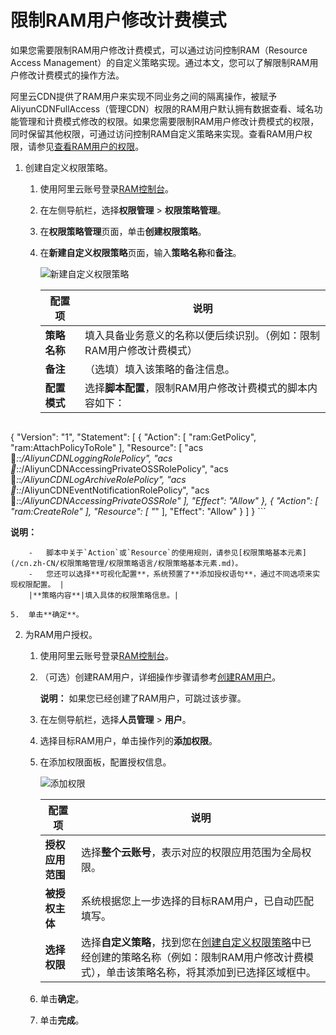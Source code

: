 # 限制RAM用户修改计费模式

如果您需要限制RAM用户修改计费模式，可以通过访问控制RAM（Resource Access Management）的自定义策略实现。通过本文，您可以了解限制RAM用户修改计费模式的操作方法。

阿里云CDN提供了RAM用户来实现不同业务之间的隔离操作，被赋予AliyunCDNFullAccess（管理CDN）权限的RAM用户默认拥有数据查看、域名功能管理和计费模式修改的权限。如果您需要限制RAM用户修改计费模式的权限，同时保留其他权限，可通过访问控制RAM自定义策略来实现。查看RAM用户权限，请参见[查看RAM用户的权限](/cn.zh-CN/用户管理/授权管理/查看RAM用户的权限.md)。

1.  创建自定义权限策略。

    1.  使用阿里云账号登录[RAM控制台](https://signin.aliyun.com/1212365956692947.onaliyun.com/login.htm?callback=https%3A%2F%2Fram.console.aliyun.com%2F&accounttraceid=d5ca38cd6caf4a98932e70596631ed7codid&cspNonce=Gn0uvC6Rz7&oauth_callback=https%3A%2F%2Fram.console.aliyun.com%2F&spma=a2c44&spmb=11131515#/main)。
    2.  在左侧导航栏，选择**权限管理** \> **权限策略管理**。
    3.  在**权限策略管理**页面，单击**创建权限策略**。
    4.  在**新建自定义权限策略**页面，输入**策略名称**和**备注**。

        ![新建自定义权限策略](https://static-aliyun-doc.oss-accelerate.aliyuncs.com/assets/img/zh-CN/3497993261/p284575.png)

        |配置项|说明|
        |---|--|
        |**策略名称**|填入具备业务意义的名称以便后续识别。（例如：限制RAM用户修改计费模式）|
        |**备注**|（选填）填入该策略的备注信息。|
        |**配置模式**|选择**脚本配置**，限制RAM用户修改计费模式的脚本内容如下：

        ```
{
    "Version": "1",
    "Statement": [
        {
            "Action": [
                "ram:GetPolicy",
                "ram:AttachPolicyToRole"
            ],
            "Resource": [
                "acs:ram:*:*:*/AliyunCDNLoggingRolePolicy",
                "acs:ram:*:*:*/AliyunCDNAccessingPrivateOSSRolePolicy",
                "acs:ram:*:*:*/AliyunCDNLogArchiveRolePolicy",
                "acs:ram:*:*:*/AliyunCDNEventNotificationRolePolicy",
                "acs:ram:*:*:*/AliyunCDNAccessingPrivateOSSRole"
            ],
            "Effect": "Allow"
        },
        {
            "Action": [
                "ram:CreateRole"
            ],
            "Resource": [
                "*"
            ],
            "Effect": "Allow"
        }
    ]
}
        ```

**说明：**

        -   脚本中关于`Action`或`Resource`的使用规则，请参见[权限策略基本元素](/cn.zh-CN/权限策略管理/权限策略语言/权限策略基本元素.md)。
        -   您还可以选择**可视化配置**，系统预置了**添加授权语句**，通过不同选项来实现权限配置。 |
        |**策略内容**|填入具体的权限策略信息。|

    5.  单击**确定**。
2.  为RAM用户授权。

    1.  使用阿里云账号登录[RAM控制台](https://signin.aliyun.com/1212365956692947.onaliyun.com/login.htm?callback=https%3A%2F%2Fram.console.aliyun.com%2F&accounttraceid=d5ca38cd6caf4a98932e70596631ed7codid&cspNonce=Gn0uvC6Rz7&oauth_callback=https%3A%2F%2Fram.console.aliyun.com%2F&spma=a2c44&spmb=11131515#/main)。
    2.  （可选）创建RAM用户，详细操作步骤请参考[创建RAM用户](/cn.zh-CN/用户管理/基本操作/创建RAM用户.md)。

        **说明：** 如果您已经创建了RAM用户，可跳过该步骤。

    3.  在左侧导航栏，选择**人员管理** \> **用户**。
    4.  选择目标RAM用户，单击操作列的**添加权限**。
    5.  在添加权限面板，配置授权信息。

        ![添加权限](https://static-aliyun-doc.oss-accelerate.aliyuncs.com/assets/img/zh-CN/3497993261/p284519.png)

        |配置项|说明|
        |---|--|
        |**授权应用范围**|选择**整个云账号**，表示对应的权限应用范围为全局权限。 |
        |**被授权主体**|系统根据您上一步选择的目标RAM用户，已自动匹配填写。|
        |**选择权限**|选择**自定义策略**，找到您在[创建自定义权限策略](#section_wim_wki_0fx)中已经创建的策略名称（例如：限制RAM用户修改计费模式），单击该策略名称，将其添加到已选择区域框中。 |

    6.  单击**确定**。
    7.  单击**完成**。

